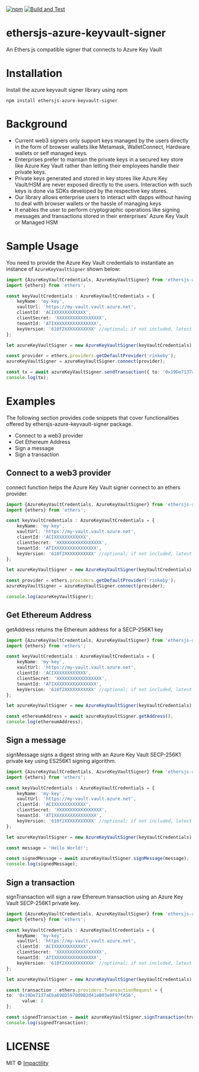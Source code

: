 [![npm](https://img.shields.io/npm/v/ethersjs-azure-keyvault-signer)](https://www.npmjs.com/package/ethersjs-azure-keyvault-signer) [![Build and Test](https://github.com/impactility-dev/ethersjs-azure-keyvault-signer/actions/workflows/build.js.yml/badge.svg)](https://github.com/impactility-dev/ethersjs-azure-keyvault-signer/actions/workflows/build.js.yml)
# ethersjs-azure-keyvault-signer
An Ethers.js compatible signer that connects to Azure Key Vault

# Installation
Install the azure keyvault signer library using npm

`npm install ethersjs-azure-keyvault-signer`

# Background
- Current web3 signers only support keys managed by the users directly in the form of browser wallets like Metamask, WalletConnect, Hardware wallets or self managed keys.
- Enterprises prefer to maintain the private keys in a secured key store like Azure Key Vault rather than letting their employees handle their private keys.
- Private keys generated and stored in key stores like Azure Key Vault/HSM are never exposed directly to the users. Interaction with such keys is done via SDKs developed by the respective key stores.
- Our library allows enterprise users to interact with dapps without having to deal with browser wallets or the hassle of managing keys
- It enables the user to perform cryptographic operations like signing messages and transactions stored in their enterprises' Azure Key Vault or Managed HSM


# Sample Usage

You need to provide the Azure Key Vault credentials to instantiate an instance of `AzureKeyVaultSigner` shown below:

```ts
import {AzureKeyVaultCredentials, AzureKeyVaultSigner} from 'ethersjs-azure-keyvault-signer';
import {ethers} from 'ethers';

const keyVaultCredentials : AzureKeyVaultCredentials = {
    keyName: 'my-key',
    vaultUrl: 'https://my-vault.vault.azure.net',
    clientId: 'ACIXXXXXXXXXXXX',
    clientSecret: 'XXXXXXXXXXXXXXXXX',
    tenantId: 'ATIXXXXXXXXXXXXXXXX',
    keyVersion: '610f2XXXXXXXXXXX' //optional; if not included, latest version of the key is fetched
};

let azureKeyVaultSigner = new AzureKeyVaultSigner(keyVaultCredentials);

const provider = ethers.providers.getDefaultProvider('rinkeby');
azureKeyVaultSigner = azureKeyVaultSigner.connect(provider);

const tx = await azureKeyVaultSigner.sendTransaction({ to: '0x19De7137aEba698D5970d0B2d41eB03e0F97fA56', value: 2 });
console.log(tx);
```

# Examples
The following section provides code snippets that cover functionalities offered by ethersjs-azure-keyvault-signer package.
- Connect to a web3 provider
- Get Ethereum Address
- Sign a message
- Sign a transaction

## Connect to a web3 provider
connect function helps the Azure Key Vault signer connect to an ethers provider.

```ts
import {AzureKeyVaultCredentials, AzureKeyVaultSigner} from 'ethersjs-azure-keyvault-signer';
import {ethers} from 'ethers';

const keyVaultCredentials : AzureKeyVaultCredentials = {
    keyName: 'my-key',
    vaultUrl: 'https://my-vault.vault.azure.net',
    clientId: 'ACIXXXXXXXXXXXX',
    clientSecret: 'XXXXXXXXXXXXXXXXX',
    tenantId: 'ATIXXXXXXXXXXXXXXXX',
    keyVersion: '610f2XXXXXXXXXXX' //optional; if not included, latest version of the key is fetched
};

let azureKeyVaultSigner = new AzureKeyVaultSigner(keyVaultCredentials);

const provider = ethers.providers.getDefaultProvider('rinkeby');
azureKeyVaultSigner = azureKeyVaultSigner.connect(provider);

console.log(azureKeyVaultSigner);
```

## Get Ethereum Address
getAddress returns the Ethereum address for a SECP-256K1 key

```ts
import {AzureKeyVaultCredentials, AzureKeyVaultSigner} from 'ethersjs-azure-keyvault-signer';
import {ethers} from 'ethers';

const keyVaultCredentials : AzureKeyVaultCredentials = {
    keyName: 'my-key',
    vaultUrl: 'https://my-vault.vault.azure.net',
    clientId: 'ACIXXXXXXXXXXXX',
    clientSecret: 'XXXXXXXXXXXXXXXXX',
    tenantId: 'ATIXXXXXXXXXXXXXXXX',
    keyVersion: '610f2XXXXXXXXXXX' //optional; if not included, latest version of the key is fetched
};

let azureKeyVaultSigner = new AzureKeyVaultSigner(keyVaultCredentials);

const ethereumAddress = await azureKeyVaultSigner.getAddress();
console.log(ethereumAddress);
```

## Sign a message
signMessage signs a digest string with an Azure Key Vault SECP-256K1 private key using ES256K1 signing algorithm.

```ts
import {AzureKeyVaultCredentials, AzureKeyVaultSigner} from 'ethersjs-azure-keyvault-signer';
import {ethers} from 'ethers';

const keyVaultCredentials : AzureKeyVaultCredentials = {
    keyName: 'my-key',
    vaultUrl: 'https://my-vault.vault.azure.net',
    clientId: 'ACIXXXXXXXXXXXX',
    clientSecret: 'XXXXXXXXXXXXXXXXX',
    tenantId: 'ATIXXXXXXXXXXXXXXXX',
    keyVersion: '610f2XXXXXXXXXXX' //optional; if not included, latest version of the key is fetched
};

let azureKeyVaultSigner = new AzureKeyVaultSigner(keyVaultCredentials);

const message = 'Hello World!';

const signedMessage = await azureKeyVaultSigner.signMessage(message);
console.log(signedMessage);
```

## Sign a transaction
signTransaction will sign a raw Ethereum transaction using an Azure Key Vault SECP-256K1 private key. 

```ts
import {AzureKeyVaultCredentials, AzureKeyVaultSigner} from 'ethersjs-azure-keyvault-signer';
import {ethers} from 'ethers';

const keyVaultCredentials : AzureKeyVaultCredentials = {
    keyName: 'my-key',
    vaultUrl: 'https://my-vault.vault.azure.net',
    clientId: 'ACIXXXXXXXXXXXX',
    clientSecret: 'XXXXXXXXXXXXXXXXX',
    tenantId: 'ATIXXXXXXXXXXXXXXXX',
    keyVersion: '610f2XXXXXXXXXXX' //optional; if not included, latest version of the key is fetched
};

let azureKeyVaultSigner = new AzureKeyVaultSigner(keyVaultCredentials);

const transaction : ethers.providers.TransactionRequest = {
to: '0x19De7137aEba698D5970d0B2d41eB03e0F97fA56',
      value: 2
};

const signedTransaction = await azureKeyVaultSigner.signTransaction(transaction);
console.log(signedTransaction);
```

# LICENSE
MIT © [Impactility](https://github.com/impactility-dev)
